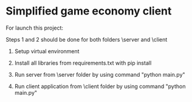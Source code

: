 # Simplified game economy client

For launch this project:

Steps 1 and 2 should be done for both folders \server and \client
1. Setup virtual environment
2. Install all libraries from requirements.txt with pip install

3. Run server from \server folder by using command "python main.py"
4. Run client application from \client folder by using command "python main.py"

